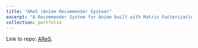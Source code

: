 ```yaml
---
title: "AReS (Anime Recommender System)"
excerpt: "A Recommender System for Anime built with Matrix Factorization <br/><img src='/images/ares_cap.JPG' width="500" height="600">"
collection: portfolio
---
```


Link to repo: [AReS](https://github.com/emileDesmaili/reco_system). 
